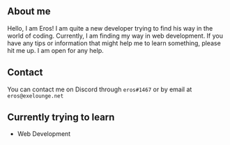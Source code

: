 ## About me

Hello, I am Eros! I am quite a new developer trying to find his way in the world of coding. Currently, I am finding my way in web development.
If you have any tips or information that might help me to learn something, please hit me up. I am open for any help.

## Contact
You can contact me on Discord through `eros#1467` or by email at `eros@exelounge.net`

## Currently trying to learn

  * Web Development
